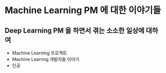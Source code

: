 # Machine Learning PM 에 대한 이야기들
## Deep Learning PM 을 하면서 겪는 소소한 일상에 대하여
* Machine Learning 프로젝트 
* Machine Learnng 개발자들 이야기
* 인공
